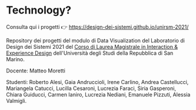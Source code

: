 # Technology?
 Consulta qui i progetti 👉  <a href="https://design-dei-sistemi.github.io/unirsm-2021/">https://design-dei-sistemi.github.io/unirsm-2021/</a>

 Repository dei progetti del modulo di Data Visualization del Laboratorio di Design dei Sistemi 2021 del <a href="http://design.unirsm.sm/magistrale/presentazione/">Corso di Laurea Magistrale in Interaction & Experience Design</a> dell'Università degli Studi della Repubblica di San Marino. 
 
Docente: Matteo Moretti
 
Studenti:
 Roberto Alesi,
 Gaia Andruccioli,
 Irene Carlino,
 Andrea Castellucci,
 Mariangela Catucci,
 Lucilla Cesaroni,
 Lucrezia Faraci,
 Siria Gasperoni,
 Chiara Guiducci,
 Carmen Ianiro,
 Lucrezia Nediani,
 Emanuele Pizzuti,
 Alessia Valmigli.
 

